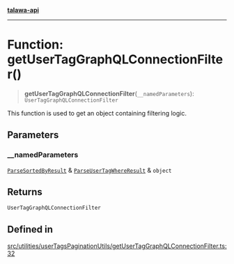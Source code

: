[**talawa-api**](../../../../README.md)

***

# Function: getUserTagGraphQLConnectionFilter()

> **getUserTagGraphQLConnectionFilter**(`__namedParameters`): `UserTagGraphQLConnectionFilter`

This function is used to get an object containing filtering logic.

## Parameters

### \_\_namedParameters

[`ParseSortedByResult`](../../parseUserTagSortedBy/type-aliases/ParseSortedByResult.md) & [`ParseUserTagWhereResult`](../../parseUserTagWhere/type-aliases/ParseUserTagWhereResult.md) & `object`

## Returns

`UserTagGraphQLConnectionFilter`

## Defined in

[src/utilities/userTagsPaginationUtils/getUserTagGraphQLConnectionFilter.ts:32](https://github.com/Suyash878/talawa-api/blob/e4413cec641a837926071678fed3c7f67234e31e/src/utilities/userTagsPaginationUtils/getUserTagGraphQLConnectionFilter.ts#L32)

